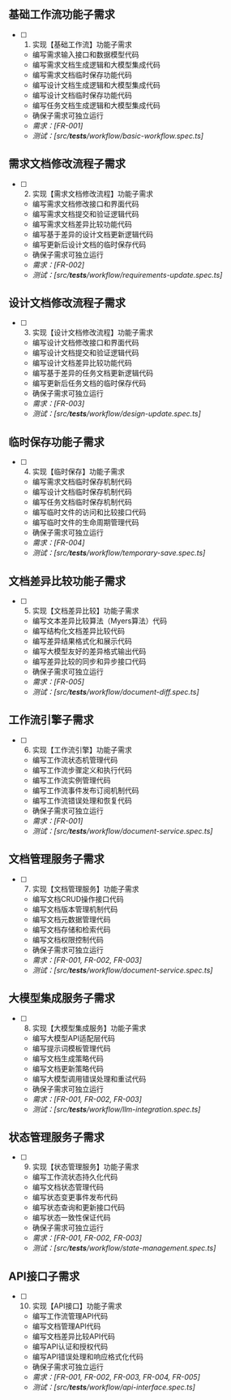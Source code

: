 ## 基础工作流功能子需求
- [ ] 1. 实现【基础工作流】功能子需求
  - 编写需求输入接口和数据模型代码
  - 编写需求文档生成逻辑和大模型集成代码
  - 编写需求文档临时保存功能代码
  - 编写设计文档生成逻辑和大模型集成代码
  - 编写设计文档临时保存功能代码
  - 编写任务文档生成逻辑和大模型集成代码
  - 确保子需求可独立运行
  - _需求：[FR-001]_
  - _测试：[src/__tests__/workflow/basic-workflow.spec.ts]_

## 需求文档修改流程子需求
- [ ] 2. 实现【需求文档修改流程】功能子需求
  - 编写需求文档修改接口和界面代码
  - 编写需求文档提交和验证逻辑代码
  - 编写需求文档差异比较功能代码
  - 编写基于差异的设计文档更新逻辑代码
  - 编写更新后设计文档的临时保存代码
  - 确保子需求可独立运行
  - _需求：[FR-002]_
  - _测试：[src/__tests__/workflow/requirements-update.spec.ts]_

## 设计文档修改流程子需求
- [ ] 3. 实现【设计文档修改流程】功能子需求
  - 编写设计文档修改接口和界面代码
  - 编写设计文档提交和验证逻辑代码
  - 编写设计文档差异比较功能代码
  - 编写基于差异的任务文档更新逻辑代码
  - 编写更新后任务文档的临时保存代码
  - 确保子需求可独立运行
  - _需求：[FR-003]_
  - _测试：[src/__tests__/workflow/design-update.spec.ts]_

## 临时保存功能子需求
- [ ] 4. 实现【临时保存】功能子需求
  - 编写需求文档临时保存机制代码
  - 编写设计文档临时保存机制代码
  - 编写任务文档临时保存机制代码
  - 编写临时文件的访问和比较接口代码
  - 编写临时文件的生命周期管理代码
  - 确保子需求可独立运行
  - _需求：[FR-004]_
  - _测试：[src/__tests__/workflow/temporary-save.spec.ts]_

## 文档差异比较功能子需求
- [ ] 5. 实现【文档差异比较】功能子需求
  - 编写文本差异比较算法（Myers算法）代码
  - 编写结构化文档差异比较代码
  - 编写差异结果格式化和展示代码
  - 编写大模型友好的差异格式输出代码
  - 编写差异比较的同步和异步接口代码
  - 确保子需求可独立运行
  - _需求：[FR-005]_
  - _测试：[src/__tests__/workflow/document-diff.spec.ts]_

## 工作流引擎子需求
- [ ] 6. 实现【工作流引擎】功能子需求
  - 编写工作流状态机管理代码
  - 编写工作流步骤定义和执行代码
  - 编写工作流实例管理代码
  - 编写工作流事件发布订阅机制代码
  - 编写工作流错误处理和恢复代码
  - 确保子需求可独立运行
  - _需求：[FR-001]_
  - _测试：[src/__tests__/workflow/document-service.spec.ts]_

## 文档管理服务子需求
- [ ] 7. 实现【文档管理服务】功能子需求
  - 编写文档CRUD操作接口代码
  - 编写文档版本管理机制代码
  - 编写文档元数据管理代码
  - 编写文档存储和检索代码
  - 编写文档权限控制代码
  - 确保子需求可独立运行
  - _需求：[FR-001, FR-002, FR-003]_
  - _测试：[src/__tests__/workflow/document-service.spec.ts]_

## 大模型集成服务子需求
- [ ] 8. 实现【大模型集成服务】功能子需求
  - 编写大模型API适配层代码
  - 编写提示词模板管理代码
  - 编写文档生成策略代码
  - 编写文档更新策略代码
  - 编写大模型调用错误处理和重试代码
  - 确保子需求可独立运行
  - _需求：[FR-001, FR-002, FR-003]_
  - _测试：[src/__tests__/workflow/llm-integration.spec.ts]_

## 状态管理服务子需求
- [ ] 9. 实现【状态管理服务】功能子需求
  - 编写工作流状态持久化代码
  - 编写文档状态管理代码
  - 编写状态变更事件发布代码
  - 编写状态查询和更新接口代码
  - 编写状态一致性保证代码
  - 确保子需求可独立运行
  - _需求：[FR-001, FR-002, FR-003]_
  - _测试：[src/__tests__/workflow/state-management.spec.ts]_

## API接口子需求
- [ ] 10. 实现【API接口】功能子需求
  - 编写工作流管理API代码
  - 编写文档管理API代码
  - 编写文档差异比较API代码
  - 编写API认证和授权代码
  - 编写API错误处理和响应格式化代码
  - 确保子需求可独立运行
  - _需求：[FR-001, FR-002, FR-003, FR-004, FR-005]_
  - _测试：[src/__tests__/workflow/api-interface.spec.ts]_